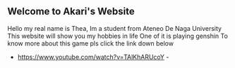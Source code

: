 ## Welcome to Akari's Website
Hello my real name is Thea, Im a student from Ateneo De Naga University
This website will show you my hobbies in life
One of it is playing genshin
To know more about this game pls click the link down below
- https://www.youtube.com/watch?v=TAlKhARUcoY -
